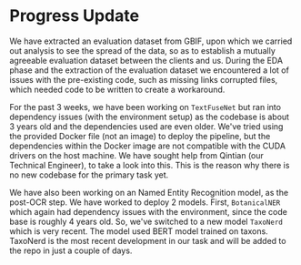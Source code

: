 # Progress Update

We have extracted an evaluation dataset from GBIF, upon which we carried out analysis to see the spread of the data, so as to establish a mutually agreeable evaluation dataset between the clients and us. 
During the EDA phase and the extraction of the evaluation dataset we encountered a lot of issues with the pre-existing code, such as missing links corrupted files, which needed code to be written to create a workaround.

For the past 3 weeks, we have been working on `TextFuseNet` but ran into dependency issues (with the environment setup) as the codebase is about 3 years old and the dependencies used are even older.
We've tried using the provided Docker file (not an image) to deploy the pipeline, but the dependencies within the Docker image are not compatible with the CUDA drivers on the host machine.
We have sought help from Qintian (our Technical Engineer), to take a look into this. This is the reason why there is no new codebase for the primary task yet.

We have also been working on an Named Entity Recognition model, as the post-OCR step. We have worked to deploy 2 models. First, `BotanicalNER` which again had dependency issues with the environment, since the code base is roughly 4 years old. So, we've switched to a new model `TaxoNerd` which is very recent. The model used BERT model trained on taxons.
TaxoNerd is the most recent development in our task and will be added to the repo in just a couple of days.

